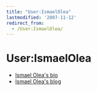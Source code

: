 ```yaml
---
title: "User:IsmaelOlea"
lastmodified: '2007-11-12'
redirect_from:
  - /User:IsmaelOlea/
---
```


User:IsmaelOlea
===============

-   [Ismael Olea's bio](http://olea.org/mini-biografia.en.html)
-   [Ismael Olea's blog](http://olea.org/diario/)


